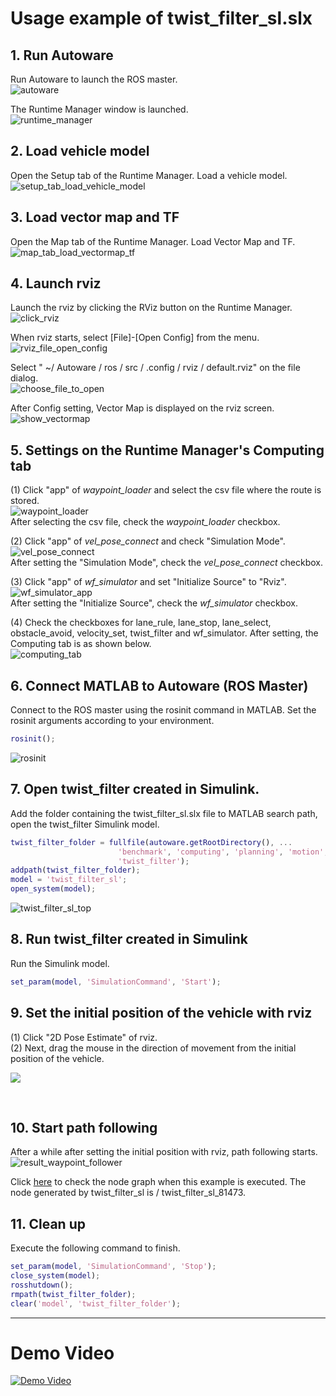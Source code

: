 # Usage example of twist_filter_sl.slx
## 1. Run Autoware
Run Autoware to launch the ROS master.    
![autoware](../images/run_autoware.png)  

The Runtime Manager window is launched.  
![runtime_manager](../images/runtime_manager.png)  

## 2. Load vehicle model
Open the Setup tab of the Runtime Manager. Load a vehicle model.  
![setup_tab_load_vehicle_model](../images/setup_tab_load_vehicle_model.png)  

## 3. Load vector map and TF
Open the Map tab of the Runtime Manager. Load Vector Map and TF.  
![map_tab_load_vectormap_tf](../images/map_tab_load_vectormap_tf.png)  

## 4. Launch rviz
Launch the rviz by clicking the RViz button on the Runtime Manager.  
![click_rviz](../images/click_rviz.png)  

When rviz starts, select [File]-[Open Config] from the menu.  
![rviz_file_open_config](../images/rviz_file_open_config.png)

Select " ~/ Autoware / ros / src / .config / rviz / default.rviz" on the file dialog.  
![choose_file_to_open](../images/choose_file_to_open.png)

After Config setting, Vector Map is displayed on the rviz screen.  
![show_vectormap](../images/show_vectormap.png)

## 5. Settings on the Runtime Manager's Computing tab
(1) Click "app" of *waypoint_loader* and select the csv file where the route is stored.  
![waypoint_loader](../images/waypoint_loader.png)  
After selecting the csv file, check the *waypoint_loader* checkbox.  

(2) Click "app" of *vel_pose_connect* and check "Simulation Mode".  
![vel_pose_connect](images/vel_pose_connect.png)  
After setting the "Simulation Mode", check the *vel_pose_connect* checkbox.    

(3) Click "app" of *wf_simulator* and set "Initialize Source" to "Rviz".  
![wf_simulator_app](images/twist_filter/wf_simulator_app.png)  
After setting the "Initialize Source", check the *wf_simulator* checkbox.

(4) Check the checkboxes for lane_rule, lane_stop, lane_select, obstacle_avoid, velocity_set, twist_filter and wf_simulator. After setting, the Computing tab is as shown below.  
![computing_tab](images/twist_filter/computing_tab.png)

## 6. Connect MATLAB to Autoware (ROS Master)
Connect to the ROS master using the rosinit command in MATLAB.
Set the rosinit arguments according to your environment.  
```MATLAB
rosinit();
```  
![rosinit](../images/rosinit.png)

## 7. Open twist_filter created in Simulink.
Add the folder containing the twist_filter_sl.slx file to MATLAB search path, 
open the twist_filter Simulink model.  
```MATLAB
twist_filter_folder = fullfile(autoware.getRootDirectory(), ...  
                        'benchmark', 'computing', 'planning', 'motion', 'waypoint_follower', ... 
                        'twist_filter');
addpath(twist_filter_folder);
model = 'twist_filter_sl';
open_system(model);
```  
![twist_filter_sl_top](images/twist_filter/twist_filter_sl_top.png)
 
## 8. Run twist_filter created in Simulink
Run the Simulink model.  
```MATLAB
set_param(model, 'SimulationCommand', 'Start');
```

## 9. Set the initial position of the vehicle with rviz
 (1) Click "2D Pose Estimate" of rviz.  
 (2) Next, drag the mouse in the direction of movement from the initial position of the vehicle.

![](images/2D_Pose_Estimate.png)

<html><br></html>

## 10. Start path following
After a while after setting the initial position with rviz, path following starts.  
![result_waypoint_follower](images/result_waypoint_follower.png)

Click 
[here](./images/twist_filter/rosgraph_twist_filter.png) to check the node graph when this example is executed.
The node generated by twist_filter_sl is / twist_filter_sl_81473.

## 11. Clean up
Execute the following command to finish.  
```MATLAB
set_param(model, 'SimulationCommand', 'Stop');
close_system(model);
rosshutdown();
rmpath(twist_filter_folder);
clear('model', 'twist_filter_folder');
```
---
# Demo Video
[![Demo Video](https://i9.ytimg.com/vi/LNWJ1iG0WoE/mq2.jpg?sqp=CLDI3ukF&rs=AOn4CLAfKJEwYaf6EANbwuGWXy3p13xjtg)](https://youtu.be/LNWJ1iG0WoE)